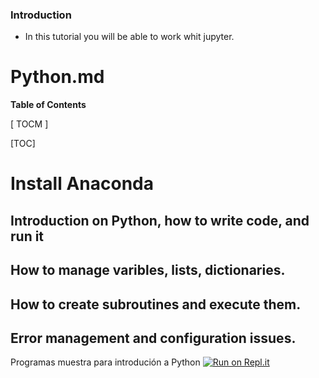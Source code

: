 ### Introduction

- In this tutorial you will be able to work whit jupyter.


# Python.md




**Table of Contents**

[ TOCM ]

[TOC]

# Install Anaconda
## Introduction on Python, how to write code, and run it
## How to manage varibles, lists, dictionaries.
## How to create subroutines and execute them.
## Error management and configuration issues.














Programas muestra para introdución a Python
[![Run on Repl.it](https://repl.it/badge/github/ingrid717-py/PythonIntro)](https://repl.it/github/ingrid717-py/PythonIntro)
